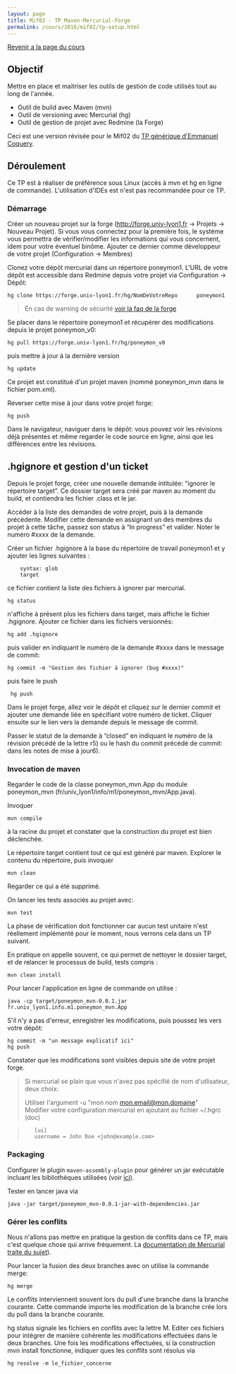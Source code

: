 ```yaml
---
layout: page
title: Mif02 - TP Maven-Mercurial-Forge
permalink: /cours/2016/mif02/tp-setup.html
---
```


[Revenir a la page du cours](.)

## Objectif

Mettre en place et maitriser les outils de gestion de code utilisés tout au long de l'année.

 - Outil de build avec Maven (mvn)
 - Outil de versioning avec Mercurial (hg)
 - Outil de gestion de projet avec Redmine (la Forge)

Ceci est une version révisée pour le Mif02 du [TP générique d'Emmanuel Coquery](http://liris.cnrs.fr/ecoquery/dokuwiki/doku.php?id=enseignement:tp:forge-maven).

## Déroulement
Ce TP est à réaliser de préférence sous Linux (accès à mvn et hg en ligne de commande).
L'utilisation d'IDEs est n'est pas recommandée pour ce TP.


### Démarrage

Créer un nouveau projet sur la forge (http://forge.univ-lyon1.fr → Projets → Nouveau Projet). Si vous vous connectez pour la première fois, le système vous permettra de vérifier/modifier les informations qui vous concernent, idem pour votre éventuel binôme. Ajouter ce dernier comme développeur de votre projet (Configuration → Membres)

Clonez votre dépôt mercurial dans un répertoire poneymon1. L'URL de votre dépôt est accessible dans Redmine depuis votre projet via Configuration → Dépôt:

~~~~~~~~
hg clone https://forge.univ-lyon1.fr/hg/NomDeVotreRepo      poneymon1
~~~~~~~~

> En cas de warning de sécurité [voir la faq de la forge](http://forge.univ-lyon1.fr/projects/forge/wiki/FAQ)

Se placer dans le répertoire poneymon1 et récupérer des modifications depuis le projet poneymon_v0:

~~~~~~~~
hg pull https://forge.univ-lyon1.fr/hg/poneymon_v0
~~~~~~~~

puis mettre à jour à la dernière version

~~~~~~~~
hg update
~~~~~~~~

Ce projet est constitué d'un projet maven (nommé poneymon_mvn dans le fichier pom.xml).

Reverser cette mise à jour dans votre projet forge:

~~~~~~~~
hg push
~~~~~~~~

Dans le navigateur, naviguer dans le dépôt: vous pouvez voir les révisions déjà présentes et même regarder le code source en ligne, ainsi que les différences entre les révisions.

## .hgignore et gestion d'un ticket

Depuis le projet forge, créer une nouvelle demande intitulée: “ignorer le répertoire target”. Ce dossier target sera créé par maven au moment du build, et contiendra les fichier .class et le jar.

Accéder à la liste des demandes de votre projet, puis à la demande précédente. Modifier cette demande en assignant un des membres du projet à cette tâche, passez son status à “In progress” et valider. Noter le numéro #xxxx de la demande.

<!-- Dans le répertoire de travail, lancer

~~~~~~~~
hg status
~~~~~~~~

Il y a de nombreux fichiers non gérés sous le répertoire target. -->

Créer un fichier .hgignore à la base du répertoire de travail poneymon1 et y ajouter les lignes suivantes :

~~~~~~~~
    syntax: glob
    target
~~~~~~~~

ce fichier contient la liste des fichiers à ignorer par mercurial.

~~~~~~~~
hg status
~~~~~~~~

n'affiche à présent plus les fichiers dans target, mais affiche le fichier .hgignore. Ajouter ce fichier dans les fichiers versionnés:

~~~~~~~~
hg add .hgignore
~~~~~~~~

puis valider en indiquant le numéro de la demande #xxxx dans le message de commit:

~~~~~~~~
hg commit -m "Gestion des fichier à ignorer (bug #xxxx)"
~~~~~~~~

puis faire le push

~~~~~~~~
 hg push
~~~~~~~~

Dans le projet forge, allez voir le dépôt et cliquez sur le dernier commit et ajouter une demande liée en spécifiant votre numéro de ticket. Cliquer ensuite sur le lien vers la demande depuis le message de commit.

Passer le statut de la demande à “closed” en indiquant le numéro de la révision précédé de la lettre r5) ou le hash du commit précédé de commit: dans les notes de mise à jour6).

### Invocation de maven

Regarder le code de la classe poneymon_mvn.App du module poneymon_mvn (fr/univ_lyon1/info/m1/poneymon_mvn/App.java).

Invoquer

~~~~~~~~
mvn compile
~~~~~~~~

à la racine du projet et constater que la construction du projet est bien déclenchée.

Le répertoire target contient tout ce qui est généré par maven. Explorer le contenu du répertoire, puis invoquer

~~~~~~~~
mvn clean
~~~~~~~~

Regarder ce qui a été supprimé.


<!-- ### Correction de code

Exécuter les tests unitaires:

~~~~~~~~
mvn test
~~~~~~~~

La construction échoue. Pour comprendre quelle est le problème, regarder le fichier bonjour/target/surefire-reports/bonjour.AppTest.txt

Corriger la classe bonjour.App pour générer le bon message et passer le test unitaire. -->

On lancer les tests associés au projet avec:

~~~~~~~~
mvn test
~~~~~~~~

La phase de vérification doit fonctionner car aucun test unitaire n'est réellement implémenté pour le moment, nous verrons cela dans un TP suivant.

En pratique on appelle souvent, ce qui permet de nettoyer le dossier target, et de relancer le processus de build, tests compris :

~~~~~~~~
mvn clean install
~~~~~~~~

Pour lancer l'application en ligne de commande on utilise :

~~~~~~~~
java -cp target/poneymon_mvn-0.0.1.jar fr.univ_lyon1.info.m1.poneymon_mvn.App
~~~~~~~~

S'il n'y a pas d'erreur, enregistrer les modifications, puis poussez les vers votre dépôt:

~~~~~~~~
hg commit -m "un message explicatif ici"
hg push
~~~~~~~~

Constater que les modifications sont visibles depuis site de votre projet forge.

> Si mercurial se plain que vous n'avez pas spécifié de nom d'utlisateur, deux choix:
>
>    Utiliser l'argument -u "mon nom <mon.email@mon.domaine>"  
>    Modifier votre configuration mercurial en ajoutant au fichier ~/.hgrc (doc)

> ~~~~~~~~
>    [ui]
>    username = John Doe <john@example.com>
> ~~~~~~~~


### Packaging

Configurer le plugin `maven-assembly-plugin` pour générer un jar exécutable incluant les bibliothèques utilisées (voir [ici](http://stackoverflow.com/questions/574594/how-can-i-create-an-executable-jar-with-dependencies-using-maven)).

Tester en lancer java via

~~~~~~~~
java -jar target/poneymon_mvn-0.0.1-jar-with-dependencies.jar
~~~~~~~~


### Gérer les conflits

Nous n'allons pas mettre en pratique la gestion de conflits dans ce TP, mais c'est quelque chose qui arrive fréquement.
La [documentation de Mercurial traite du sujet](http://mercurial.selenic.com/wiki/TutorialConflict)).

Pour lancer la fusion des deux branches avec on utilise la commande merge:

~~~~~~~~
hg merge
~~~~~~~~

Le conflits interviennent souvent lors du pull d'une branche dans la branche courante.
Cette commande importe les modification de la branche crée lors du pull dans la branche courante.

hg status signale les fichiers en conflits avec la lettre M. Editer ces fichiers pour intégrer de manière cohérente les modifications effectuées dans le deux branches. Une fois les modifications effectuées, si la construction mvn install fonctionne, indiquer ques les conflits sont résolus via

~~~~~~~~
hg resolve -m le_fichier_concerne
~~~~~~~~



<!-- #### Work2: commons-cli

Cloner à nouveau votre projet dans un deuxième répertoire de travail work2.

~~~~~~~~
hg clone https://.....   work2
~~~~~~~~

Ajouter la dépendance vers apache-commons-cli au bon endroit dans le pom.xml du projet bonjour:

~~~~~~~~
<dependency>
   <groupId>commons-cli</groupId>
   <artifactId>commons-cli</artifactId>
   <version>1.2</version>
</dependency>
~~~~~~~~

Consulter la documentation et utiliser la bibliothèque commons-cli pour ajouter un argument en ligne de commande correspondant au nom de la personne à saluer. Le traitement des options se fera dans une méthode `public void init(String [] args)` de la classe Bonjour. Dans le main l'appel `app.setPersonne(“Toto”)` sera remplacé par un appel à `app.init(args)`.

Utiliser un `new BasicParser();`

Le package de commons-cli est `org.apache.commons.cli`

L'exécution via le jar comme précédement ne fonctionne plus. A la place on peut utiliser la commande suivante depuis le projet bonjour:

~~~~~~~~
mvn exec:java -Dexec.mainClass=bonjour.App
~~~~~~~~

L'affichage se fait bien ... mais est perdu dans les logs.

Pour passer les arguments en ligne de commande, ajouter `-Dexec.args=“-foo bar”,` exemple:

~~~~~~~~
mvn exec:java -Dexec.mainClass=bonjour.App -Dexec.args="-u Titi"
~~~~~~~~

Valider les modifications:

~~~~~~~~
hg commit -m 'ajout de commons-cli'
~~~~~~~~

Ne pas faire de push à ce niveau

#### Work1: slf4j

Dans le répertoire work1 (qui ne contient pas les modifications précédentes) ajouter au projet bonjour les dépendances vers slf4j et logback:

   slf4j-api pour la compilation (et l'exécution)

~~~~~~~~
<dependency>
   <groupId>org.slf4j</groupId>
   <artifactId>slf4j-api</artifactId>
   <version>1.7.5</version>
</dependency>
~~~~~~~~

Chercher logback-classic sur http://search.maven.org/ , sélectionner la version 1.0.13 et ajouter les informations de dépendances (visibles à gauche de la page). Ajouter `<scope>runtime</scope>` pour limiter l'inclusion de cette dépendance à l'exécution.

L'utilisation de slf4j dans ses versions récentes nécessite une version de java >= 1.5

Ajouter à l'élément project du pom du projet bonjour le code suivant pour configurer le plugin de compilation:

~~~~~~~~
 <build>
   <plugins>
     <plugin>
       <groupId>org.apache.maven.plugins</groupId>
       <artifactId>maven-compiler-plugin</artifactId>
       <version>3.1</version>
       <configuration>
         <source>1.8</source>
         <target>1.8</target>
       </configuration>
     </plugin>
   </plugins>
 </build>
~~~~~~~~

Modifier la classe bonjour.App pour faire l'affichage via un logger slf4j (c.f. documentation).

Valider les modifications

~~~~~~~~
hg commit -m 'affichage via slf4j'
~~~~~~~~

Utiliser `mvn exec:java` pour lancer votre application

L'affichage diffère d'un `System.out.println()`

#### Work1: fusion des modifications

Toujours depuis le répertoire work1, faire un pull des modifications du dépôt local work2:

~~~~~~~~
hg pull ../work2
~~~~~~~~

Mercurial se plain de l'apparition d'une nouvelle tête anonyme correspondant à une nouvelle branche.

Lancer la fusion des deux branches avec

~~~~~~~~
hg merge
~~~~~~~~

Cette commande importe les modification de la branche crée lors du pull dans la branche courante.

Cette modification créée des conflits sur la classe bonjour.App et sur le fichier pom.xml du projet bonjour. hg status les signale comme étant modifiés avec la lettre M. Editer ces fichiers pour intégrer de manière cohérente les modifications effectuées dans le deux branches. Une fois les modifications effectuées, si la construction mvn install fonctionne, indiquer ques les conflits sont résolus via

~~~~~~~~
hg resolve -m le_fichier_concerne
~~~~~~~~

(voir la [doc](http://mercurial.selenic.com/wiki/TutorialConflict)).

Valider et transmettre les modifications:
 - Valider avec commit.
 - Faire un push sur le dépôt de la forge.
 - Dans work2, faire un pull depuis la forge
 - Dans work2, faire un pull depuis work1 et constater qu'aucune modification supplémentaire n'est transmise.
 - Dans work2, faire hg update pour avoir une copie de travail à jour de la dernière version. -->

